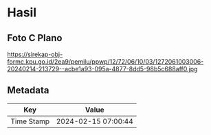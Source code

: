 # Hasil

## Foto C Plano

https://sirekap-obj-formc.kpu.go.id/2ea9/pemilu/ppwp/12/72/06/10/03/1272061003006-20240214-213729--acbe1a93-095a-4877-8dd5-98b5c688aff0.jpg


## Metadata

| Key        | Value               |
| ---------- | ------------------- |
| Time Stamp | 2024-02-15 07:00:44 |



